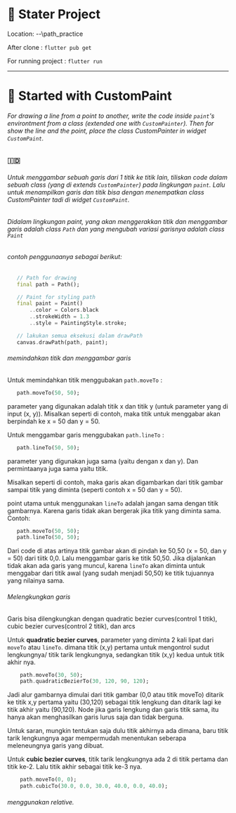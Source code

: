 # :rocket: Stater Project

Location: --\path_practice

After clone : `flutter pub get`

For running project : `flutter run`

----

# :paperclip: Started with CustomPaint 

 ###### For drawing a line from a point to another, write the code inside `paint`'s environtment from a class (extended one with `CustomPainter`). Then for show the line and the point, place the class CustomPainter in widget `CustomPaint`.

 ### :indonesia:
 ###### Untuk menggambar sebuah garis dari 1 titik ke titik lain, tiliskan code dalam sebuah class (yang di extends `CustomPainter`) pada lingkungan `paint`. Lalu untuk menampilkan garis dan titik bisa dengan menempatkan class CustomPainter tadi di widget `CustomPaint`.

 ###### Didalam lingkungan paint, yang akan menggerakkan titik dan menggambar garis adalah class `Path` dan yang mengubah variasi garisnya adalah class `Paint`

 ###### contoh penggunaanya sebagai berikut:
 ```dart
    // Path for drawing
    final path = Path();

    // Paint for styling path
    final paint = Paint()
        ..color = Colors.black
        ..strokeWidth = 1.3
        ..style = PaintingStyle.stroke;

    // lakukan semua eksekusi dalam drawPath
    canvas.drawPath(path, paint);
 ```
###### memindahkan titik dan menggambar garis
 Untuk memindahkan titik menggubakan `path.moveTo` :    
 ```dart
    path.moveTo(50, 50);
 ```
 parameter yang digunakan adalah titik x dan titik y (untuk parameter yang di input (x, y)). Misalkan seperti di contoh, maka titik untuk menggabar akan berpindah ke x = 50 dan y = 50.

 Untuk menggambar garis menggubakan `path.lineTo` :    
 ```dart
    path.lineTo(50, 50);
 ```
 parameter yang digunakan juga sama (yaitu dengan x dan y). Dan permintaanya juga sama yaitu titik. 

 Misalkan seperti di contoh, maka garis akan digambarkan dari titik gambar sampai titik yang diminta (seperti contoh x = 50 dan y = 50).

 point utama untuk menggunakan `lineTo` adalah jangan sama dengan titik gambarnya. Karena garis tidak akan bergerak jika titik yang diminta sama. Contoh:
 ```dart
    path.moveTo(50, 50);
    path.lineTo(50, 50);
 ```
Dari code di atas artinya titik gambar akan di pindah ke 50,50 (x = 50, dan y = 50) dari tiitk 0,0. Lalu menggambar garis ke titik 50,50. Jika dijalankan tidak akan ada garis yang muncul, karena `lineTo` akan diminta untuk menggabar dari titik awal (yang sudah menjadi 50,50) ke titik tujuannya yang nilainya sama.

###### Melengkungkan garis

Garis bisa dilengkungkan dengan quadratic bezier curves(control 1 titik), cubic bezier curves(control 2 titik), dan arcs

Untuk __quadratic bezier curves__, parameter yang diminta 2 kali lipat dari `moveTo` atau `lineTo`. dimana titik (x,y) pertama untuk mengontrol sudut lengkungnya/ titik tarik lengkungnya, sedangkan titik (x,y) kedua untuk titik akhir nya. 

```dart
    path.moveTo(30, 50);
    path.quadraticBezierTo(30, 120, 90, 120);
```

Jadi alur gambarnya dimulai dari titik gambar (0,0 atau titik moveTo) ditarik ke titik x,y pertama yaitu (30,120) sebagai titik lengkung dan ditarik lagi ke titik akhir yaitu (90,120). Node jika garis lengkung dan garis titik sama, itu hanya akan menghasilkan garis lurus saja dan tidak berguna.

Untuk saran, mungkin tentukan saja dulu titik akhirnya ada dimana, baru titik tarik lengkungnya agar mempermudah menentukan seberapa meleneungnya garis yang dibuat.

Untuk __cubic bezier curves__, titik tarik lengkungnya ada 2 di titik pertama dan titik ke-2. Lalu titik akhir sebagai titik ke-3 nya.

```dart
    path.moveTo(0, 0);
    path.cubicTo(30.0, 0.0, 30.0, 40.0, 0.0, 40.0);
```

###### menggunakan relative.

